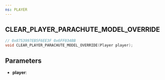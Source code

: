 ```yaml
---
ns: PLAYER
---
```

## CLEAR_PLAYER_PARACHUTE_MODEL_OVERRIDE

```c
// 0x8753997EB5F6EE3F 0x6FF034BB
void CLEAR_PLAYER_PARACHUTE_MODEL_OVERRIDE(Player player);
```


## Parameters
* **player**: 

